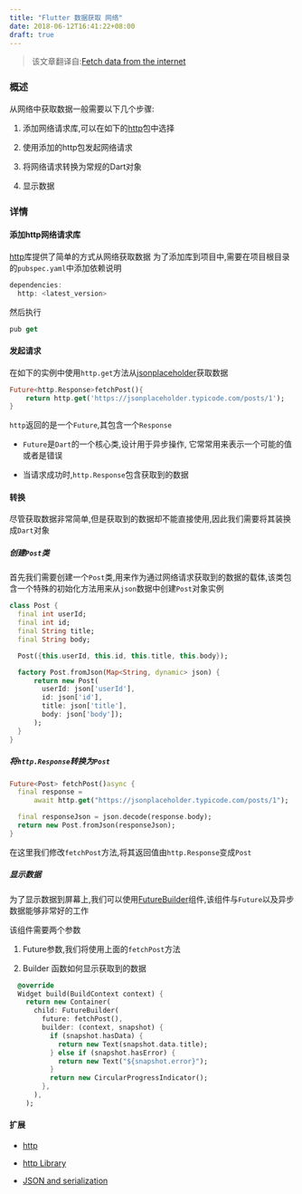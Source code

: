 ```yaml
---
title: "Flutter 数据获取 网络"
date: 2018-06-12T16:41:22+08:00
draft: true
---
```


> 该文章翻译自:[Fetch data from the internet](https://flutter.io/cookbook/networking/fetch-data/)

### 概述
从网络中获取数据一般需要以下几个步骤:

1. 添加网络请求库,可以在如下的[http](https://pub.dartlang.org/packages/http)包中选择

1. 使用添加的http包发起网络请求

1. 将网络请求转换为常规的Dart对象

1. 显示数据


### 详情

#### 添加http网络请求库
[http](https://pub.dartlang.org/packages/http)库提供了简单的方式从网络获取数据
为了添加库到项目中,需要在项目根目录的`pubspec.yaml`中添加依赖说明

```dart
dependencies:
  http: <latest_version>
```

然后执行
```dart
pub get
```

#### 发起请求

在如下的实例中使用`http.get`方法从[jsonplaceholder](https://jsonplaceholder.typicode.com/)获取数据

```dart
Future<http.Response>fetchPost(){
    return http.get('https://jsonplaceholder.typicode.com/posts/1');
}
```
`http`返回的是一个`Future`,其包含一个`Response`

+ `Future`是`Dart`的一个核心类,设计用于异步操作, 它常常用来表示一个可能的值或者是错误

+ 当请求成功时,`http.Response`包含获取到的数据

#### 转换
尽管获取数据非常简单,但是获取到的数据却不能直接使用,因此我们需要将其装换成`Dart`对象

##### 创建`Post`类
首先我们需要创建一个`Post`类,用来作为通过网络请求获取到的数据的载体,该类包含一个特殊的初始化方法用来从`json`数据中创建`Post`对象实例

```dart
class Post {
  final int userId;
  final int id;
  final String title;
  final String body;

  Post({this.userId, this.id, this.title, this.body});

  factory Post.fromJson(Map<String, dynamic> json) {
      return new Post(
        userId: json['userId'],
        id: json['id'],
        title: json['title'],
        body: json['body']);
      );
  }
}
```
##### 将`http.Response`转换为`Post`

```dart
Future<Post> fetchPost()async {
  final response =
      await http.get("https://jsonplaceholder.typicode.com/posts/1");

  final responseJson = json.decode(response.body);
  return new Post.fromJson(responseJson);
}
```

在这里我们修改`fetchPost`方法,将其返回值由`http.Response`变成`Post`

##### 显示数据
为了显示数据到屏幕上,我们可以使用[FutureBuilder](https://docs.flutter.io/flutter/widgets/FutureBuilder-class.html)组件,该组件与`Future`以及异步数据能够非常好的工作

该组件需要两个参数
1. Future参数,我们将使用上面的`fetchPost`方法

1. Builder 函数如何显示获取到的数据

```dart
  @override
  Widget build(BuildContext context) {
    return new Container(
      child: FutureBuilder(
        future: fetchPost(),
        builder: (context, snapshot) {
          if (snapshot.hasData) {
            return new Text(snapshot.data.title);
          } else if (snapshot.hasError) {
            return new Text("${snapshot.error}");
          }
          return new CircularProgressIndicator();
        },
      ),
    );
```


#### 扩展

- [http](https://pub.dartlang.org/packages/http#-readme-tab-)

- [http Library](https://pub.dartlang.org/documentation/http/0.11.3+16/http/http-library.html)

- [JSON and serialization](https://flutter.io/json/)